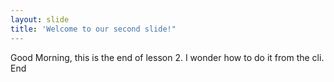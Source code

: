 ```yaml
---
layout: slide
title: 'Welcome to our second slide!"
---
```

Good Morning, this is the end of lesson 2. I wonder how to do it from the cli. 
End
